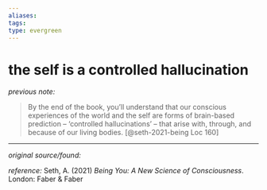 ```yaml
---
aliases: 
tags: 
type: evergreen
---
```


# the self is a controlled hallucination

_previous note:_ 

> By the end of the book, you’ll understand that our conscious experiences of the world and the self are forms of brain-based prediction – ‘controlled hallucinations’ – that arise with, through, and because of our living bodies. [@seth-2021-being Loc 160]

---

_original source/found:_ 

_reference:_ Seth, A. (2021) _Being You: A New Science of Consciousness_. London: Faber & Faber



